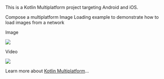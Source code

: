 This is a Kotlin Multiplatform project targeting Android and iOS.


Compose a multiplatform Image Loading example to demonstrate how to load images from a network 

Image 

![](../../blob/master/composeApp/src/commonMain/resources/Screenshot_1704533208.png)

Video 

![](../../blob/master/composeApp/src/commonMain/resources/video.gif)

Learn more about [Kotlin Multiplatform](https://www.jetbrains.com/help/kotlin-multiplatform-dev/get-started.html)…

